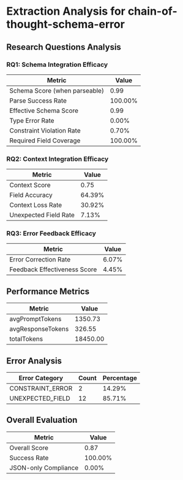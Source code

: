 # Extraction Analysis for chain-of-thought-schema-error

## Research Questions Analysis

### RQ1: Schema Integration Efficacy

| Metric | Value |
|--------|-------|
| Schema Score (when parseable) | 0.99 |
| Parse Success Rate | 100.00% |
| Effective Schema Score | 0.99 |
| Type Error Rate | 0.00% |
| Constraint Violation Rate | 0.70% |
| Required Field Coverage | 100.00% |

### RQ2: Context Integration Efficacy

| Metric | Value |
|--------|-------|
| Context Score | 0.75 |
| Field Accuracy | 64.39% |
| Context Loss Rate | 30.92% |
| Unexpected Field Rate | 7.13% |

### RQ3: Error Feedback Efficacy

| Metric | Value |
|--------|-------|
| Error Correction Rate | 6.07% |
| Feedback Effectiveness Score | 4.45% |

## Performance Metrics

| Metric | Value |
|--------|-------|
| avgPromptTokens | 1350.73 |
| avgResponseTokens | 326.55 |
| totalTokens | 18450.00 |

## Error Analysis

| Error Category | Count | Percentage |
|---------------|-------|------------|
| CONSTRAINT_ERROR | 2 | 14.29% |
| UNEXPECTED_FIELD | 12 | 85.71% |

## Overall Evaluation

| Metric | Value |
|--------|-------|
| Overall Score | 0.87 |
| Success Rate | 100.00% |
| JSON-only Compliance | 0.00% |
